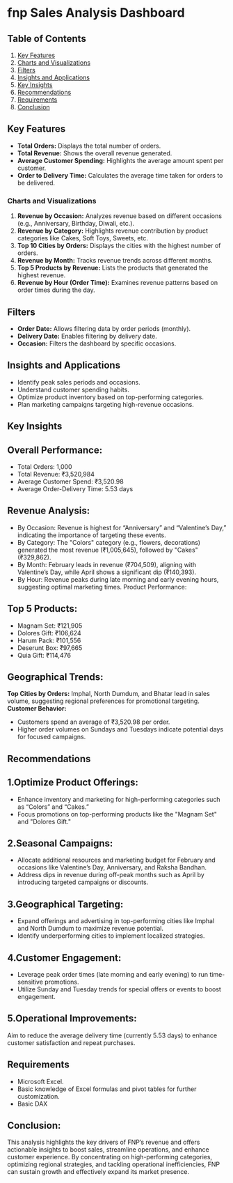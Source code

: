 # fnp Sales Analysis Dashboard

## Table of Contents
1. [Key Features](#key-features)
2. [Charts and Visualizations](#charts-and-visualizations)
3. [Filters](#filters)
4. [Insights and Applications](#insights-and-applications)
5. [Key Insights](#Key-Insights)
6. [Recommendations](#Recommendations)
7. [Requirements](#requirements)
8. [Conclusion](#Conclusion)

## Key Features
- **Total Orders:** Displays the total number of orders.
- **Total Revenue:** Shows the overall revenue generated.
- **Average Customer Spending:** Highlights the average amount spent per customer.
- **Order to Delivery Time:** Calculates the average time taken for orders to be delivered.

### Charts and Visualizations
1. **Revenue by Occasion:** Analyzes revenue based on different occasions (e.g., Anniversary, Birthday, Diwali, etc.).
2. **Revenue by Category:** Highlights revenue contribution by product categories like Cakes, Soft Toys, Sweets, etc.
3. **Top 10 Cities by Orders:** Displays the cities with the highest number of orders.
4. **Revenue by Month:** Tracks revenue trends across different months.
5. **Top 5 Products by Revenue:** Lists the products that generated the highest revenue.
6. **Revenue by Hour (Order Time):** Examines revenue patterns based on order times during the day.

## Filters
- **Order Date:** Allows filtering data by order periods (monthly).
- **Delivery Date:** Enables filtering by delivery date.
- **Occasion:** Filters the dashboard by specific occasions.

## Insights and Applications
- Identify peak sales periods and occasions.
- Understand customer spending habits.
- Optimize product inventory based on top-performing categories.
- Plan marketing campaigns targeting high-revenue occasions.

## Key Insights
## **Overall Performance:**
- Total Orders: 1,000
- Total Revenue: ₹3,520,984
- Average Customer Spend: ₹3,520.98
- Average Order-Delivery Time: 5.53 days

## **Revenue Analysis:**
- By Occasion: Revenue is highest for “Anniversary” and “Valentine’s Day,” indicating the importance of targeting these events.
- By Category: The "Colors" category (e.g., flowers, decorations) generated the most revenue (₹1,005,645), followed by "Cakes" (₹329,862).
- By Month: February leads in revenue (₹704,509), aligning with Valentine’s Day, while April shows a significant dip (₹140,393).
- By Hour: Revenue peaks during late morning and early evening hours, suggesting optimal marketing times.
Product Performance:

## **Top 5 Products:**
- Magnam Set: ₹121,905
- Dolores Gift: ₹106,624
- Harum Pack: ₹101,556
- Deserunt Box: ₹97,665
- Quia Gift: ₹114,476

## **Geographical Trends:**
**Top Cities by Orders:** Imphal, North Dumdum, and Bhatar lead in sales volume, suggesting regional preferences for promotional targeting.
**Customer Behavior:**
- Customers spend an average of ₹3,520.98 per order.
- Higher order volumes on Sundays and Tuesdays indicate potential days for focused campaigns.

## Recommendations
## 1.Optimize Product Offerings:
- Enhance inventory and marketing for high-performing categories such as “Colors” and “Cakes.”
- Focus promotions on top-performing products like the "Magnam Set" and "Dolores Gift."

## 2.Seasonal Campaigns:
- Allocate additional resources and marketing budget for February and occasions like Valentine’s Day, Anniversary, and Raksha Bandhan.
- Address dips in revenue during off-peak months such as April by introducing targeted campaigns or discounts.

## 3.Geographical Targeting:
- Expand offerings and advertising in top-performing cities like Imphal and North Dumdum to maximize revenue potential.
- Identify underperforming cities to implement localized strategies.

## 4.Customer Engagement:
- Leverage peak order times (late morning and early evening) to run time-sensitive promotions.
- Utilize Sunday and Tuesday trends for special offers or events to boost engagement.

## 5.Operational Improvements:
Aim to reduce the average delivery time (currently 5.53 days) to enhance customer satisfaction and repeat purchases.

## Requirements
- Microsoft Excel.
- Basic knowledge of Excel formulas and pivot tables for further customization.
- Basic DAX

## Conclusion:
This analysis highlights the key drivers of FNP’s revenue and offers actionable insights to boost sales, streamline operations, and enhance customer experience. By concentrating on high-performing categories, optimizing regional strategies, and tackling operational inefficiencies, FNP can sustain growth and effectively expand its market presence.


